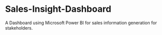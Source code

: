 # Sales-Insight-Dashboard
A Dashboard using Microsoft Power BI for sales information generation for stakeholders.
